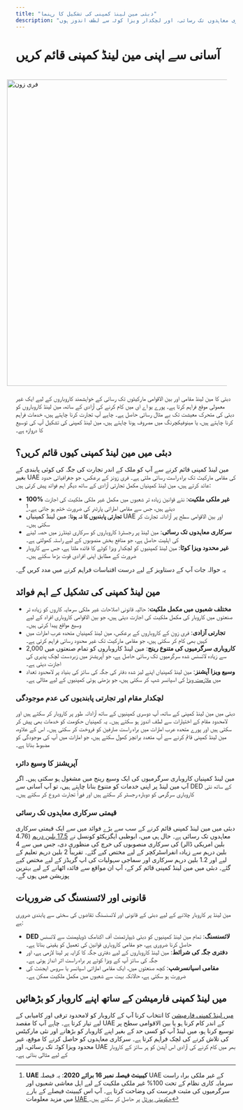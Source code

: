 ```yaml
---
title: "دبئی مین لینڈ کمپنی کی تشکیل کا رہنما"
description: "دبئی مین لینڈ میں اپنی کمپنی قائم کریں اور 100% ملکیت، یو اے ای میں غیر محدود تجارت، سرکاری معاہدوں تک رسائی، اور لچکدار ویزا کوٹہ سے لطف اندوز ہوں"
---
```


# آسانی سے اپنی مین لینڈ کمپنی قائم کریں

<img src="/img/iStock-635478390.avif" alt="فری زون" width="700" align="right" style="padding: 20px" >

دبئی کا مین لینڈ مقامی اور بین الاقوامی مارکیٹوں تک رسائی کے خواہشمند کاروباروں کے لیے ایک غیر معمولی موقع فراہم کرتا ہے۔ پورے یو اے ای میں کام کرنے کی آزادی کے ساتھ، مین لینڈ کاروباروں کو دبئی کی متحرک معیشت تک بے مثال رسائی حاصل ہے۔ چاہے آپ تجارت کرنا چاہتے ہیں، خدمات فراہم کرنا چاہتے ہیں، یا مینوفیکچرنگ میں مصروف ہونا چاہتے ہیں، مین لینڈ کمپنی کی تشکیل آپ کی توسیع کا دروازہ ہے۔

## دبئی میں مین لینڈ کمپنی کیوں قائم کریں؟

مین لینڈ کمپنی قائم کرنے سے آپ کو ملک کے اندر تجارت کی جگہ کی کوئی پابندی کے بغیر UAE کی مقامی مارکیٹ تک براہ راست رسائی ملتی ہے۔ فری زونز کے برعکس، جو جغرافیائی حدود عائد کرتے ہیں، مین لینڈ کمپنیاں مکمل تجارتی آزادی کے ساتھ دیگر اہم فوائد پیش کرتی ہیں:

- **100% غیر ملکی ملکیت**: نئے قوانین زیادہ تر شعبوں میں مکمل غیر ملکی ملکیت کی اجازت دیتے ہیں، جس سے مقامی اماراتی پارٹنر کی ضرورت ختم ہو جاتی ہے۔[^1]
- **تجارتی پابندیوں کا نہ ہونا**: مین لینڈ کمپنیاں UAE اور بین الاقوامی سطح پر آزادانہ تجارت کر سکتی ہیں۔
- **سرکاری معاہدوں تک رسائی**: مین لینڈ پر رجسٹرڈ کاروباروں کو سرکاری ٹینڈرز میں حصہ لینے کی اہلیت حاصل ہے، جو منافع بخش منصوبوں کے لیے راستہ کھولتی ہے۔
- **غیر محدود ویزا کوٹا**: مین لینڈ کمپنیوں کو لچکدار ویزا کوٹے کا فائدہ ملتا ہے، جس سے کاروبار ضرورت کے مطابق اپنی افرادی قوت بڑھا سکتے ہیں۔

[^1]: **UAE کیبینٹ فیصلہ نمبر 16 برائے 2020**: یہ فیصلہ UAE کے غیر ملکی براہ راست سرمایہ کاری نظام کے تحت 100% غیر ملکی ملکیت کے لیے اہل معاشی شعبوں اور سرگرمیوں کی مثبت فہرست کی وضاحت کرتا ہے۔ آپ اس کیبینٹ فیصلے کے بارے میں مزید معلومات [UAE حکومتی پورٹل](https://u.ae/ur/information-and-services/business/doing-business-on-the-mainland/full-foreign-ownership-of-commercial-companies) پر حاصل کر سکتے ہیں۔

یہ حوالہ جات آپ کے دستاویز کے لیے درست اقتباسات فراہم کرنے میں مدد کریں گے۔

## مین لینڈ کمپنی کی تشکیل کے اہم فوائد

- **مختلف شعبوں میں مکمل ملکیت**: حالیہ قانونی اصلاحات غیر ملکی سرمایہ کاروں کو زیادہ تر صنعتوں میں کاروبار کی مکمل ملکیت کی اجازت دیتی ہیں، جو بین الاقوامی کاروباری افراد کے لیے وسیع مواقع پیدا کرتی ہیں۔
- **تجارتی آزادی**: فری زون کے کاروباروں کے برعکس، مین لینڈ کمپنیاں متحدہ عرب امارات میں کہیں بھی کام کر سکتی ہیں، جو مقامی مارکیٹ تک غیر محدود رسائی فراہم کرتی ہے۔
- **کاروباری سرگرمیوں کی متنوع رینج**: مین لینڈ کاروباروں کو تمام صنعتوں میں 2,000 سے زیادہ لائسنس شدہ سرگرمیوں تک رسائی حاصل ہے، جو آپریشنز میں زبردست لچک پذیری کی اجازت دیتی ہے۔
- **وسیع ویزا آپشنز**: مین لینڈ کمپنیاں اپنے لیز شدہ دفتر کی جگہ کی سائز کی بنیاد پر لامحدود تعداد میں [ملازمت ویزا](./employment-visas) کی اسپانسر شپ کر سکتی ہیں، جو بڑھتی ہوئی کمپنیوں کے لیے مثالی ہے۔

### لچکدار مقام اور تجارتی پابندیوں کی عدم موجودگی

دبئی میں مین لینڈ کمپنی کے ساتھ، آپ دوسری کمپنیوں کے ساتھ آزادانہ طور پر کاروبار کر سکتے ہیں اور لامحدود مقام کے اختیارات سے لطف اندوز ہو سکتے ہیں۔ یہ کمپنیاں حکومت کو خدمات بھی پیش کر سکتی ہیں اور پورے متحدہ عرب امارات میں براہ راست صارفین کو فروخت کر سکتی ہیں۔ اس کے علاوہ، مین لینڈ کمپنی قائم کرنے سے آپ متعدد برانچز کھول سکتے ہیں، جو امارات میں آپ کی موجودگی کو مضبوط بناتا ہے۔

### آپریشنز کا وسیع دائرہ

مین لینڈ کمپنیاں کاروباری سرگرمیوں کی ایک وسیع رینج میں مشغول ہو سکتی ہیں۔ اگر آپ مین لینڈ پر اپنی خدمات کو متنوع بنانا چاہتے ہیں، تو آپ آسانی سے DED کے ساتھ نئی کاروباری سرگرمی کو دوبارہ رجسٹر کر سکتے ہیں اور فوراً تجارت شروع کر سکتے ہیں۔

### قیمتی سرکاری معاہدوں تک رسائی

دبئی میں مین لینڈ کمپنی قائم کرنے کے سب سے بڑے فوائد میں سے ایک قیمتی سرکاری معاہدوں تک رسائی ہے۔ حال ہی میں، ابوظبی ایگزیکٹو کونسل نے [17.5 بلین درہم](https://gulfnews.com/going-out/society/executive-council-approves-projects-worth-dh175b-1.1643027) (4.76 بلین امریکی ڈالر) کی سرکاری منصوبوں کی خرچ کی منظوری دی، جس میں سے 4 بلین درہم سے زیادہ انفراسٹرکچر کے لیے مختص کیے گئے۔ تقریباً 2 بلین درہم تعلیم کے لیے اور 1.2 بلین درہم سرکاری اور سماجی سہولیات کی اپ گریڈز کے لیے مختص کیے گئے۔ دبئی میں مین لینڈ کمپنی قائم کر کے، آپ ان مواقع سے فائدہ اٹھانے کے لیے بہترین پوزیشن میں ہوں گے۔

## قانونی اور لائسنسنگ کی ضروریات

مین لینڈ پر کاروبار چلانے کے لیے دبئی کے قانونی اور لائسنسنگ تقاضوں کی سختی سے پابندی ضروری ہے:

- **DED لائسنسنگ**: تمام مین لینڈ کمپنیوں کو دبئی ڈیپارٹمنٹ آف اکنامک ڈویلپمنٹ سے لائسنس حاصل کرنا ضروری ہے، جو مقامی کاروباری قوانین کی تعمیل کو یقینی بناتا ہے۔
- **دفتری جگہ کی شرائط**: مین لینڈ کاروباروں کے لیے دفتری جگہ کا کرایہ پر لینا لازمی ہے، اور جگہ کی سائز آپ کے ویزا کوٹے پر براہ راست اثر انداز ہوتی ہے۔
- **مقامی اسپانسرشپ**: کچھ صنعتوں میں، ایک مقامی اماراتی اسپانسر یا سروس ایجنٹ کی ضرورت ہو سکتی ہے، حالانکہ بہت سے شعبوں میں مکمل ملکیت ممکن ہے۔

## میں لینڈ کمپنی فارمیشن کے ساتھ اپنے کاروبار کو بڑھائیں

[میں لینڈ کمپنی فارمیشن](./insights/incorporation-steps#uae-mainland-setup) کا انتخاب کرنا آپ کے کاروبار کو لامحدود ترقی اور کامیابی کے لیے تیار کرتا ہے۔ چاہے آپ کا مقصد UAE کے اندر کام کرنا ہو یا بین الاقوامی سطح پر توسیع کرنا ہو، میں لینڈ آپ کو کسی حد کے بغیر اپنے کاروبار کو بڑھانے اور نئی مارکیٹس کی تلاش کرنے کی لچک فراہم کرتا ہے۔ سرکاری معاہدوں کو حاصل کرنے کا موقع، غیر محدود ویزا کوٹہ تک رسائی، اور UAE بھر میں کام کرنے کی آزادی اس آپشن کو ہر سائز کے کاروبار کے لیے مثالی بناتی ہے۔
